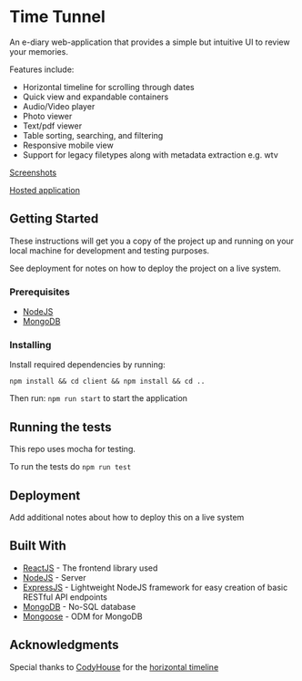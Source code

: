 # Time Tunnel
An e-diary web-application that provides a simple but intuitive UI to review your memories. 

Features include:
* Horizontal timeline for scrolling through dates
* Quick view and expandable containers
* Audio/Video player
* Photo viewer
* Text/pdf viewer
* Table sorting, searching, and filtering
* Responsive mobile view
* Support for legacy filetypes along with metadata extraction e.g. wtv 

[Screenshots](https://angel.co/projects/770883-time-tunnel-website)

[Hosted application](http://time-tunnel.herokuapp.com/)    

## Getting Started

These instructions will get you a copy of the project up and running on your local machine for development and testing purposes. 

See deployment for notes on how to deploy the project on a live system.

### Prerequisites

* [NodeJS](https://nodejs.org/en/)
* [MongoDB](https://www.mongodb.com/download-center/enterprise)

### Installing

Install required dependencies by running:

`npm install && cd client && npm install && cd ..`

Then run: `npm run start` to start the application

## Running the tests

This repo uses mocha for testing.

To run the tests do `npm run test`

## Deployment

Add additional notes about how to deploy this on a live system

## Built With

* [ReactJS](https://reactjs.org/) - The frontend library used
* [NodeJS](https://nodejs.org/en/) - Server
* [ExpressJS](https://expressjs.com/) - Lightweight NodeJS framework for easy creation of basic RESTful API endpoints
* [MongoDB](https://www.mongodb.com/) - No-SQL database
* [Mongoose](https://mongoosejs.com/) - ODM for MongoDB

## Acknowledgments

Special thanks to [CodyHouse](https://codyhouse.co/) for the [horizontal timeline](https://codyhouse.co/gem/horizontal-timeline)  
